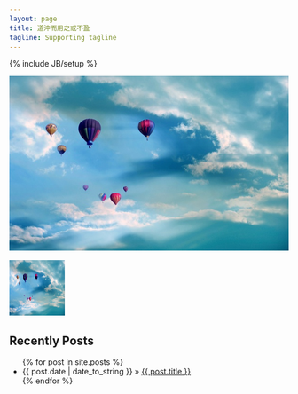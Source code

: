```yaml
---
layout: page
title: 道沖而用之或不盈
tagline: Supporting tagline
---
```

{% include JB/setup %}


![d](/assets/images/p.jpg)

<img src="/assets/images/p.jpg" width="100" height="100">	
	
## Recently Posts

<ul class="posts">
  {% for post in site.posts %}
    <li><span>{{ post.date | date_to_string }}</span> &raquo;
	<a href="{{ BASE_PATH }}{{ post.url }}">{{ post.title }}</a></li>
  {% endfor %}
</ul>




